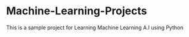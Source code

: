 # Machine-Learning-Projects
This is a sample project for Learning Machine Learning A.I using Python
